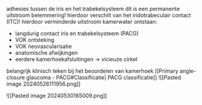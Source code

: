 adhesies tussen de iris en het trabekelsysteem
dit is een permanente uitstroom belemmering! 
hierdoor verschilt van het iridotrabeculair contact (ITC)!
hierdoor verminderde uitstroom kamerwater
ontstaan:
- langdurig contact iris en trabekelsysteem (PACG)
- VOK ontsteking
- VOK neovascularisatie
- anatomische afwijkingen
- eerdere kamerhoekafsluitingen -> vicieuze cirkel

belangrijk klinisch teken bij het beoordelen van kamerhoek
[[Primary angle-closure glaucoma - PACG#Classificatie| PACG classificatie]] 
![[Pasted image 20240526111956.png]]

![[Pasted image 20240530165009.png]]